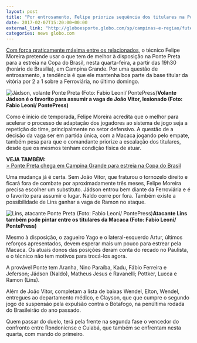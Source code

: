 ```yaml
---
layout: post
title: "Por entrosamento, Felipe prioriza sequência dos titulares na Ponte Preta"
date: 2017-02-07T15:20:00+00:00
external_link: "http://globoesporte.globo.com/sp/campinas-e-regiao/futebol/times/ponte-preta/noticia/2017/02/por-entrosamento-felipe-prioriza-sequencia-dos-titulares-na-ponte-preta.html"
categories: news globo.com
---
```

[Com força praticamente máxima entre os relacionados](http://globoesporte.globo.com/sp/campinas-e-regiao/futebol/times/ponte-preta/noticia/2017/02/ponte-relaciona-pottker-para-estreia-da-copa-do-brasil-mas-deixa-clayson-fora.html#equipe-ponte-preta), o técnico Felipe Moreira pretende usar o que tem de melhor à disposição na Ponte Preta para a estreia na Copa do Brasil, nesta quarta-feira, a partir das 19h30 (horário de Brasília), em Campina Grande. Por uma questão de entrosamento, a tendência é que ele mantenha boa parte da base titular da vitória por 2 a 1 sobre a Ferroviária, no último domingo.&nbsp;

 ![Jádson, volante Ponte Preta (Foto: Fabio Leoni/ PontePress)](http://s2.glbimg.com/y26abrN-NEDil2iLpgYzo-ws3-g=/0x18:960x519/690x360/s.glbimg.com/es/ge/f/original/2017/02/07/jadson.jpg "Jádson, volante Ponte Preta (Foto: Fabio Leoni/ PontePress)")**Volante Jádson&nbsp;é o favorito para assumir a vaga&nbsp;de João Vitor, lesionado (Foto: Fabio Leoni/ PontePress)**

Como é início de temporada, Felipe Moreira acredita que o melhor para acelerar o processo de adaptação dos jogadores ao sistema de jogo seja a repetição do time, principalmente no setor defensivo. A questão de a decisão da vaga ser em partida única, com a Macaca jogando pelo empate, também pesa para que o comandante priorize a escalação dos titulares, desde que os mesmos tenham condição física de atuar.&nbsp;

**VEJA TAMBÉM:**  
[\>&nbsp;Ponte Preta chega em Campina Grande para estreia na Copa do Brasil](http://globoesporte.globo.com/pb/noticia/2017/02/ponte-preta-chega-em-campina-grande-para-estreia-na-copa-do-brasil.html#equipe-ponte-preta)

Uma mudança já é certa. Sem João Vitor, que fraturou o tornozelo direito e ficará fora de combate por aproximadamente três meses, Felipe Moreira precisa escolher um substituto. Jádson entrou bem diante da Ferroviária e é o favorito para assumir o lugar. Naldo corre por fora. Também existe a possibilidade de Lins ganhar a vaga de Ramon no ataque.&nbsp;

 ![Lins, atacante Ponte Preta (Foto: Fabio Leoni/ PontePress)](http://s2.glbimg.com/1YEurvoUkUNLD4G3dQfSLYbnNzU=/203x26:829x506/300x230/s.glbimg.com/es/ge/f/original/2017/02/07/lins.jpg "Lins, atacante Ponte Preta (Foto: Fabio Leoni/ PontePress)")**Atacante Lins também pode pintar entre os titulares da Macaca (Foto: Fabio Leoni/ PontePress)**

Mesmo à disposição, o zagueiro Yago e o lateral-esquerdo Artur, últimos reforços apresentados, devem esperar mais um pouco para estrear pela Macaca. Os atuais donos das posições deram conta do recado no Paulista, e o técnico não tem motivos para trocá-los agora.&nbsp;

A provável Ponte tem Aranha, Nino Paraíba, Kadu, Fábio Ferreira e Jeferson; Jádson (Naldo), Matheus Jesus e Ravanelli; Pottker, Lucca e Ramon (Lins).&nbsp;

Além de João Vitor, completam a lista de baixas Wendel, Elton, Wendel, entregues ao departamento médico, e Clayson, que&nbsp;que cumpre o segundo jogo de suspensão pela expulsão contra o Botafogo, na penúltima rodada do Brasileirão do ano passado.&nbsp;

Quem passar do duelo, terá pela frente na segunda fase o vencedor do confronto entre Rondoniense e Cuiabá, que também se enfrentam nesta quarta, com mando do primeiro.&nbsp;

